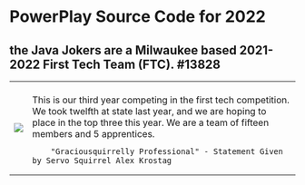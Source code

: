 # PowerPlay Source Code for 2022
## the Java Jokers are a Milwaukee based 2021-2022 First Tech Team (FTC). #13828
<table>
  <tr>
    <td>
            <img src="https://user-images.githubusercontent.com/64339630/142298108-c8016318-a395-4e97-905b-0ed22e7263e8.png">
    </td>
    <td>
        <br>This is our third year competing in the first tech competition.  We took twelfth at state last year, and we are hoping to place in the top three this year.  We are a team of fifteen members and 5 apprentices.
        
        "Graciousquirrelly Professional" - Statement Given by Servo Squirrel Alex Krostag
  </tr>
  </table>
